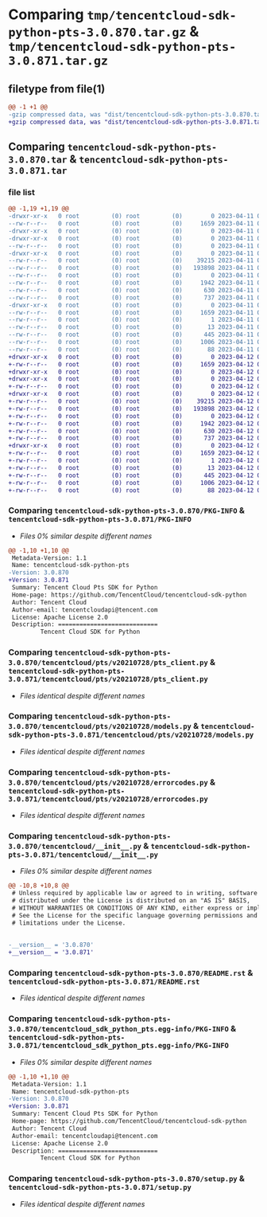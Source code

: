 # Comparing `tmp/tencentcloud-sdk-python-pts-3.0.870.tar.gz` & `tmp/tencentcloud-sdk-python-pts-3.0.871.tar.gz`

## filetype from file(1)

```diff
@@ -1 +1 @@
-gzip compressed data, was "dist/tencentcloud-sdk-python-pts-3.0.870.tar", last modified: Tue Apr 11 03:50:57 2023, max compression
+gzip compressed data, was "dist/tencentcloud-sdk-python-pts-3.0.871.tar", last modified: Wed Apr 12 00:38:20 2023, max compression
```

## Comparing `tencentcloud-sdk-python-pts-3.0.870.tar` & `tencentcloud-sdk-python-pts-3.0.871.tar`

### file list

```diff
@@ -1,19 +1,19 @@
-drwxr-xr-x   0 root         (0) root         (0)        0 2023-04-11 03:50:57.000000 tencentcloud-sdk-python-pts-3.0.870/
--rw-r--r--   0 root         (0) root         (0)     1659 2023-04-11 03:50:57.000000 tencentcloud-sdk-python-pts-3.0.870/PKG-INFO
-drwxr-xr-x   0 root         (0) root         (0)        0 2023-04-11 03:50:57.000000 tencentcloud-sdk-python-pts-3.0.870/tencentcloud/
-drwxr-xr-x   0 root         (0) root         (0)        0 2023-04-11 03:50:57.000000 tencentcloud-sdk-python-pts-3.0.870/tencentcloud/pts/
--rw-r--r--   0 root         (0) root         (0)        0 2023-04-11 03:50:57.000000 tencentcloud-sdk-python-pts-3.0.870/tencentcloud/pts/__init__.py
-drwxr-xr-x   0 root         (0) root         (0)        0 2023-04-11 03:50:57.000000 tencentcloud-sdk-python-pts-3.0.870/tencentcloud/pts/v20210728/
--rw-r--r--   0 root         (0) root         (0)    39215 2023-04-11 03:50:57.000000 tencentcloud-sdk-python-pts-3.0.870/tencentcloud/pts/v20210728/pts_client.py
--rw-r--r--   0 root         (0) root         (0)   193898 2023-04-11 03:50:57.000000 tencentcloud-sdk-python-pts-3.0.870/tencentcloud/pts/v20210728/models.py
--rw-r--r--   0 root         (0) root         (0)        0 2023-04-11 03:50:57.000000 tencentcloud-sdk-python-pts-3.0.870/tencentcloud/pts/v20210728/__init__.py
--rw-r--r--   0 root         (0) root         (0)     1942 2023-04-11 03:50:57.000000 tencentcloud-sdk-python-pts-3.0.870/tencentcloud/pts/v20210728/errorcodes.py
--rw-r--r--   0 root         (0) root         (0)      630 2023-04-11 03:50:57.000000 tencentcloud-sdk-python-pts-3.0.870/tencentcloud/__init__.py
--rw-r--r--   0 root         (0) root         (0)      737 2023-04-11 03:50:57.000000 tencentcloud-sdk-python-pts-3.0.870/README.rst
-drwxr-xr-x   0 root         (0) root         (0)        0 2023-04-11 03:50:57.000000 tencentcloud-sdk-python-pts-3.0.870/tencentcloud_sdk_python_pts.egg-info/
--rw-r--r--   0 root         (0) root         (0)     1659 2023-04-11 03:50:57.000000 tencentcloud-sdk-python-pts-3.0.870/tencentcloud_sdk_python_pts.egg-info/PKG-INFO
--rw-r--r--   0 root         (0) root         (0)        1 2023-04-11 03:50:57.000000 tencentcloud-sdk-python-pts-3.0.870/tencentcloud_sdk_python_pts.egg-info/dependency_links.txt
--rw-r--r--   0 root         (0) root         (0)       13 2023-04-11 03:50:57.000000 tencentcloud-sdk-python-pts-3.0.870/tencentcloud_sdk_python_pts.egg-info/top_level.txt
--rw-r--r--   0 root         (0) root         (0)      445 2023-04-11 03:50:57.000000 tencentcloud-sdk-python-pts-3.0.870/tencentcloud_sdk_python_pts.egg-info/SOURCES.txt
--rw-r--r--   0 root         (0) root         (0)     1006 2023-04-11 03:50:57.000000 tencentcloud-sdk-python-pts-3.0.870/setup.py
--rw-r--r--   0 root         (0) root         (0)       88 2023-04-11 03:50:57.000000 tencentcloud-sdk-python-pts-3.0.870/setup.cfg
+drwxr-xr-x   0 root         (0) root         (0)        0 2023-04-12 00:38:20.000000 tencentcloud-sdk-python-pts-3.0.871/
+-rw-r--r--   0 root         (0) root         (0)     1659 2023-04-12 00:38:20.000000 tencentcloud-sdk-python-pts-3.0.871/PKG-INFO
+drwxr-xr-x   0 root         (0) root         (0)        0 2023-04-12 00:38:20.000000 tencentcloud-sdk-python-pts-3.0.871/tencentcloud/
+drwxr-xr-x   0 root         (0) root         (0)        0 2023-04-12 00:38:20.000000 tencentcloud-sdk-python-pts-3.0.871/tencentcloud/pts/
+-rw-r--r--   0 root         (0) root         (0)        0 2023-04-12 00:38:20.000000 tencentcloud-sdk-python-pts-3.0.871/tencentcloud/pts/__init__.py
+drwxr-xr-x   0 root         (0) root         (0)        0 2023-04-12 00:38:20.000000 tencentcloud-sdk-python-pts-3.0.871/tencentcloud/pts/v20210728/
+-rw-r--r--   0 root         (0) root         (0)    39215 2023-04-12 00:38:20.000000 tencentcloud-sdk-python-pts-3.0.871/tencentcloud/pts/v20210728/pts_client.py
+-rw-r--r--   0 root         (0) root         (0)   193898 2023-04-12 00:38:20.000000 tencentcloud-sdk-python-pts-3.0.871/tencentcloud/pts/v20210728/models.py
+-rw-r--r--   0 root         (0) root         (0)        0 2023-04-12 00:38:20.000000 tencentcloud-sdk-python-pts-3.0.871/tencentcloud/pts/v20210728/__init__.py
+-rw-r--r--   0 root         (0) root         (0)     1942 2023-04-12 00:38:20.000000 tencentcloud-sdk-python-pts-3.0.871/tencentcloud/pts/v20210728/errorcodes.py
+-rw-r--r--   0 root         (0) root         (0)      630 2023-04-12 00:38:20.000000 tencentcloud-sdk-python-pts-3.0.871/tencentcloud/__init__.py
+-rw-r--r--   0 root         (0) root         (0)      737 2023-04-12 00:38:20.000000 tencentcloud-sdk-python-pts-3.0.871/README.rst
+drwxr-xr-x   0 root         (0) root         (0)        0 2023-04-12 00:38:20.000000 tencentcloud-sdk-python-pts-3.0.871/tencentcloud_sdk_python_pts.egg-info/
+-rw-r--r--   0 root         (0) root         (0)     1659 2023-04-12 00:38:20.000000 tencentcloud-sdk-python-pts-3.0.871/tencentcloud_sdk_python_pts.egg-info/PKG-INFO
+-rw-r--r--   0 root         (0) root         (0)        1 2023-04-12 00:38:20.000000 tencentcloud-sdk-python-pts-3.0.871/tencentcloud_sdk_python_pts.egg-info/dependency_links.txt
+-rw-r--r--   0 root         (0) root         (0)       13 2023-04-12 00:38:20.000000 tencentcloud-sdk-python-pts-3.0.871/tencentcloud_sdk_python_pts.egg-info/top_level.txt
+-rw-r--r--   0 root         (0) root         (0)      445 2023-04-12 00:38:20.000000 tencentcloud-sdk-python-pts-3.0.871/tencentcloud_sdk_python_pts.egg-info/SOURCES.txt
+-rw-r--r--   0 root         (0) root         (0)     1006 2023-04-12 00:38:20.000000 tencentcloud-sdk-python-pts-3.0.871/setup.py
+-rw-r--r--   0 root         (0) root         (0)       88 2023-04-12 00:38:20.000000 tencentcloud-sdk-python-pts-3.0.871/setup.cfg
```

### Comparing `tencentcloud-sdk-python-pts-3.0.870/PKG-INFO` & `tencentcloud-sdk-python-pts-3.0.871/PKG-INFO`

 * *Files 0% similar despite different names*

```diff
@@ -1,10 +1,10 @@
 Metadata-Version: 1.1
 Name: tencentcloud-sdk-python-pts
-Version: 3.0.870
+Version: 3.0.871
 Summary: Tencent Cloud Pts SDK for Python
 Home-page: https://github.com/TencentCloud/tencentcloud-sdk-python
 Author: Tencent Cloud
 Author-email: tencentcloudapi@tencent.com
 License: Apache License 2.0
 Description: ============================
         Tencent Cloud SDK for Python
```

### Comparing `tencentcloud-sdk-python-pts-3.0.870/tencentcloud/pts/v20210728/pts_client.py` & `tencentcloud-sdk-python-pts-3.0.871/tencentcloud/pts/v20210728/pts_client.py`

 * *Files identical despite different names*

### Comparing `tencentcloud-sdk-python-pts-3.0.870/tencentcloud/pts/v20210728/models.py` & `tencentcloud-sdk-python-pts-3.0.871/tencentcloud/pts/v20210728/models.py`

 * *Files identical despite different names*

### Comparing `tencentcloud-sdk-python-pts-3.0.870/tencentcloud/pts/v20210728/errorcodes.py` & `tencentcloud-sdk-python-pts-3.0.871/tencentcloud/pts/v20210728/errorcodes.py`

 * *Files identical despite different names*

### Comparing `tencentcloud-sdk-python-pts-3.0.870/tencentcloud/__init__.py` & `tencentcloud-sdk-python-pts-3.0.871/tencentcloud/__init__.py`

 * *Files 0% similar despite different names*

```diff
@@ -10,8 +10,8 @@
 # Unless required by applicable law or agreed to in writing, software
 # distributed under the License is distributed on an "AS IS" BASIS,
 # WITHOUT WARRANTIES OR CONDITIONS OF ANY KIND, either express or implied.
 # See the License for the specific language governing permissions and
 # limitations under the License.
 
 
-__version__ = '3.0.870'
+__version__ = '3.0.871'
```

### Comparing `tencentcloud-sdk-python-pts-3.0.870/README.rst` & `tencentcloud-sdk-python-pts-3.0.871/README.rst`

 * *Files identical despite different names*

### Comparing `tencentcloud-sdk-python-pts-3.0.870/tencentcloud_sdk_python_pts.egg-info/PKG-INFO` & `tencentcloud-sdk-python-pts-3.0.871/tencentcloud_sdk_python_pts.egg-info/PKG-INFO`

 * *Files 0% similar despite different names*

```diff
@@ -1,10 +1,10 @@
 Metadata-Version: 1.1
 Name: tencentcloud-sdk-python-pts
-Version: 3.0.870
+Version: 3.0.871
 Summary: Tencent Cloud Pts SDK for Python
 Home-page: https://github.com/TencentCloud/tencentcloud-sdk-python
 Author: Tencent Cloud
 Author-email: tencentcloudapi@tencent.com
 License: Apache License 2.0
 Description: ============================
         Tencent Cloud SDK for Python
```

### Comparing `tencentcloud-sdk-python-pts-3.0.870/setup.py` & `tencentcloud-sdk-python-pts-3.0.871/setup.py`

 * *Files identical despite different names*

